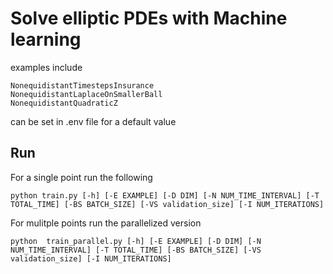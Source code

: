 # Solve elliptic PDEs with Machine learning

examples include

```
NonequidistantTimestepsInsurance
NonequidistantLaplaceOnSmallerBall
NonequidistantQuadraticZ
```

can be set in .env file for a default value

## Run

For a single point run the following
```
python train.py [-h] [-E EXAMPLE] [-D DIM] [-N NUM_TIME_INTERVAL] [-T TOTAL_TIME] [-BS BATCH_SIZE] [-VS validation_size] [-I NUM_ITERATIONS]
```
For mulitple points run the parallelized version
```
python  train_parallel.py [-h] [-E EXAMPLE] [-D DIM] [-N NUM_TIME_INTERVAL] [-T TOTAL_TIME] [-BS BATCH_SIZE] [-VS validation_size] [-I NUM_ITERATIONS]
```
